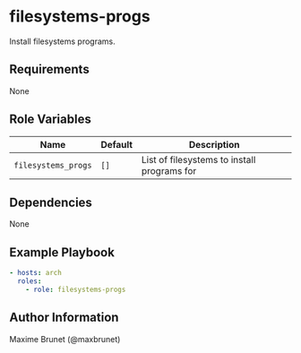 # filesystems-progs

Install filesystems programs.

## Requirements

None

## Role Variables

| Name                | Default | Description                                 |
| ------------------- | ------- | ------------------------------------------- |
| `filesystems_progs` | `[]`    | List of filesystems to install programs for |

## Dependencies

None

## Example Playbook

```yaml
- hosts: arch
  roles:
    - role: filesystems-progs
```

## Author Information

Maxime Brunet (@maxbrunet)
